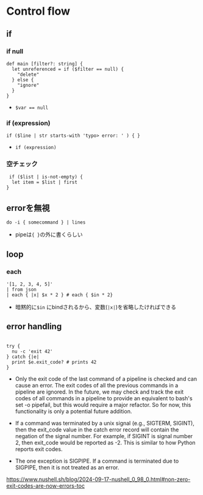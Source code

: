 # Control flow

## if 

### if null

```nu
def main [filter?: string] {
  let unreferenced = if ($filter == null) {
    "delete"
  } else {
    "ignore"
  }
}
```

* `$var == null`

### if (expression)

```nu
if ($line | str starts-with 'typo> error: ' ) { }
```

* `if (expression)`

### 空チェック

```nu
 if ($list | is-not-empty) {
  let item = $list | first
}
```

## errorを無視

```nu
do -i { somecommand } | lines
```

* pipeは`{ }`の外に書くらしい

## loop

### each


```nu
'[1, 2, 3, 4, 5]'
| from json
| each { |x| $x * 2 } # each { $in * 2}
```

* 暗黙的に`$in` にbindされるから、変数(`|x|`)を省略したければできる

## error handling

```nu

try {
  nu -c 'exit 42'
} catch {|e|
  print $e.exit_code? # prints 42
}
```
* Only the exit code of the last command of a pipeline is checked and can cause an error. The exit codes of all the previous commands in a pipeline are ignored. In the future, we may check and track the exit codes of all commands in a pipeline to provide an equivalent to bash's set -o pipefail, but this would require a major refactor. So for now, this functionality is only a potential future addition.

* If a command was terminated by a unix signal (e.g., SIGTERM, SIGINT), then the exit_code value in the catch error record will contain the negation of the signal number. For example, if SIGINT is signal number 2, then exit_code would be reported as -2. This is similar to how Python reports exit codes.

* The one exception is SIGPIPE. If a command is terminated due to SIGPIPE, then it is not treated as an error.

https://www.nushell.sh/blog/2024-09-17-nushell_0_98_0.html#non-zero-exit-codes-are-now-errors-toc
